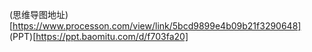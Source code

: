 (思维导图地址)[https://www.processon.com/view/link/5bcd9899e4b09b21f3290648]
(PPT)[https://ppt.baomitu.com/d/f703fa20]
